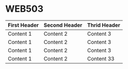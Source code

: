 # WEB503
First Header | Second Header |  Thrid Header
------------ | ------------- |  ------------
Content 1 | Content 2 | Content 3
Content 1 | Content 2 | Content 3
Content 1 | Content 2 | Content 3
Content 1 | Content 2 | Content 33
